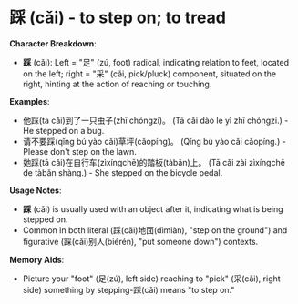 # **踩 (cǎi) - to step on; to tread**

**Character Breakdown**:  
- **踩** (cǎi): Left = "足" (zú, foot) radical, indicating relation to feet, located on the left; right = "采" (cǎi, pick/pluck) component, situated on the right, hinting at the action of reaching or touching.

**Examples**:  
- 他踩(ta cǎi)到了一只虫子(zhī chóngzi)。 (Tā cǎi dào le yì zhī chóngzi.) - He stepped on a bug.  
- 请不要踩(qǐng bú yào cǎi)草坪(cǎopíng)。 (Qǐng bú yào cǎi cǎopíng.) - Please don't step on the lawn.  
- 她踩(tā cǎi)在自行车(zìxíngchē)的踏板(tàbǎn)上。 (Tā cǎi zài zìxíngchē de tàbǎn shàng.) - She stepped on the bicycle pedal.

**Usage Notes**:  
- **踩** (cǎi) is usually used with an object after it, indicating what is being stepped on.  
- Common in both literal (踩(cǎi)地面(dìmiàn), "step on the ground") and figurative (踩(cǎi)别人(biérén), "put someone down") contexts.

**Memory Aids**:  
- Picture your "foot" (足(zú), left side) reaching to "pick" (采(cǎi), right side) something by stepping-踩(cǎi) means "to step on."